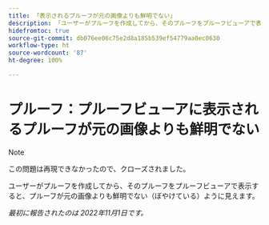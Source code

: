 ```yaml
---
title: 「表示されるプルーフが元の画像よりも鮮明でない」
description: 「ユーザーがプルーフを作成してから、そのプルーフをプルーフビューアで表示すると、プルーフが元の画像よりも鮮明でない（ぼやけている）ように見えます。」
hidefromtoc: true
source-git-commit: db076ee06c75e2d8a185b539ef54779aa0ec0630
workflow-type: ht
source-wordcount: '87'
ht-degree: 100%

---
```



# プルーフ：プルーフビューアに表示されるプルーフが元の画像よりも鮮明でない

<!--This is on both the WF and WFP TOCs-->

>[!NOTE]
>
>この問題は再現できなかったので、クローズされました。

ユーザーがプルーフを作成してから、そのプルーフをプルーフビューアで表示すると、プルーフが元の画像よりも鮮明でない（ぼやけている）ように見えます。

_最初に報告されたのは 2022年11月1日です。_

